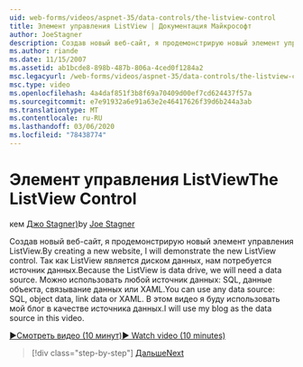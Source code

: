 ```yaml
---
uid: web-forms/videos/aspnet-35/data-controls/the-listview-control
title: Элемент управления ListView | Документация Майкрософт
author: JoeStagner
description: Создав новый веб-сайт, я продемонстрирую новый элемент управления ListView. Так как ListView является диском данных, нам потребуется источник данных. Можно использовать любые данные...
ms.author: riande
ms.date: 11/15/2007
ms.assetid: ab1bcde8-898b-487b-806a-4ced0f1284a2
msc.legacyurl: /web-forms/videos/aspnet-35/data-controls/the-listview-control
msc.type: video
ms.openlocfilehash: 4a4daf851f3b8f69a70409d00ef7cd624437f57a
ms.sourcegitcommit: e7e91932a6e91a63e2e46417626f39d6b244a3ab
ms.translationtype: MT
ms.contentlocale: ru-RU
ms.lasthandoff: 03/06/2020
ms.locfileid: "78438774"
---
```

# <a name="the-listview-control"></a><span data-ttu-id="c135d-105">Элемент управления ListView</span><span class="sxs-lookup"><span data-stu-id="c135d-105">The ListView Control</span></span>

<span data-ttu-id="c135d-106">кем [Джо Stagner)](https://github.com/JoeStagner)</span><span class="sxs-lookup"><span data-stu-id="c135d-106">by [Joe Stagner](https://github.com/JoeStagner)</span></span>

<span data-ttu-id="c135d-107">Создав новый веб-сайт, я продемонстрирую новый элемент управления ListView.</span><span class="sxs-lookup"><span data-stu-id="c135d-107">By creating a new website, I will demonstrate the new ListView control.</span></span> <span data-ttu-id="c135d-108">Так как ListView является диском данных, нам потребуется источник данных.</span><span class="sxs-lookup"><span data-stu-id="c135d-108">Because the ListView is data drive, we will need a data source.</span></span> <span data-ttu-id="c135d-109">Можно использовать любой источник данных: SQL, данные объекта, связывание данных или XAML.</span><span class="sxs-lookup"><span data-stu-id="c135d-109">You can use any data source: SQL, object data, link data or XAML.</span></span> <span data-ttu-id="c135d-110">В этом видео я буду использовать мой блог в качестве источника данных.</span><span class="sxs-lookup"><span data-stu-id="c135d-110">I will use my blog as the data source in this video.</span></span>

[<span data-ttu-id="c135d-111">&#9654;Смотреть видео (10 минут)</span><span class="sxs-lookup"><span data-stu-id="c135d-111">&#9654; Watch video (10 minutes)</span></span>](https://channel9.msdn.com/Blogs/ASP-NET-Site-Videos/the-listview-control)

> [!div class="step-by-step"]
> [<span data-ttu-id="c135d-112">Дальше</span><span class="sxs-lookup"><span data-stu-id="c135d-112">Next</span></span>](the-datapager-control.md)
